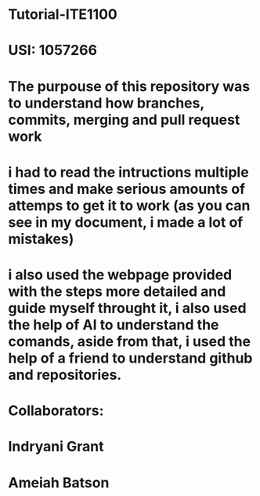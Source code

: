 # Tutorial-ITE1100

# USI: 1057266

# The purpouse of this repository was to understand how branches, commits, merging and pull request work
# i had to read the intructions multiple times and make serious amounts of attemps to get it to work (as you can see in my document, i made a lot of mistakes)
# i also used the webpage provided with the steps more detailed and guide myself throught it, i also used the help of AI to understand the comands, aside from that, i used the help of a friend to understand github and repositories.

# Collaborators: 
# Indryani Grant
# Ameiah Batson

